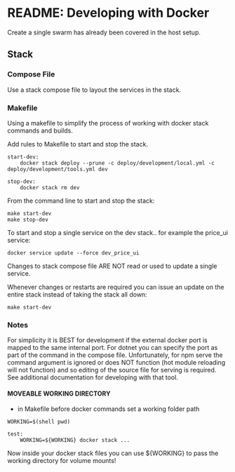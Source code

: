 # README: Developing with Docker

Create a single swarm has already been covered in the host setup.

## Stack
### Compose File
Use a stack compose file to layout the services in the stack.

### Makefile
Using a makefile to simplify the process of working with docker stack commands and builds.

Add rules to Makefile to start and stop the stack.

```
start-dev:
	docker stack deploy --prune -c deploy/development/local.yml -c deploy/development/tools.yml dev

stop-dev:
	docker stack rm dev
```

From the command line to start and stop the stack:
```
make start-dev
make stop-dev
```

To start and stop a single service on the dev stack.. for example the price_ui service:
```
docker service update --force dev_price_ui
```

Changes to stack compose file ARE NOT read or used to update a single service. 

Whenever changes or restarts are required you can issue an update on the entire stack instead of taking the stack all down:
```
make start-dev
```

### Notes
For simplicity it is BEST for development if the external docker port is mapped to the same internal port. For dotnet you can specify the port as part of the command in the compose file. Unfortunately, for npm serve the command argument is ignored or does NOT function (hot module reloading will not function) and so editing of the source file for serving is required. See additional documentation for developing with that tool.

#### MOVEABLE WORKING DIRECTORY
* in Makefile before docker commands set a working folder path
```
WORKING=$(shell pwd)

test:
	WORKING=${WORKING} docker stack ...
```

Now inside your docker stack files you can use ${WORKING} to pass the working directory for volume mounts!
